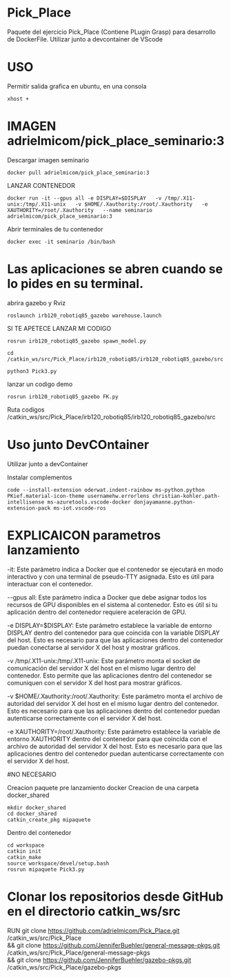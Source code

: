 # Pick_Place
Paquete del ejercicio Pick_Place (Contiene PLugin Grasp) para desarrollo de DockerFile.
Utilizar junto a devcontainer de VScode
# USO 
Permitir salida grafica en ubuntu, en una consola

	xhost +
 
# IMAGEN adrielmicom/pick_place_seminario:3

Descargar imagen seminario

	docker pull adrielmicom/pick_place_seminario:3

LANZAR CONTENEDOR

	docker run -it --gpus all -e DISPLAY=$DISPLAY   -v /tmp/.X11-unix:/tmp/.X11-unix   -v $HOME/.Xauthority:/root/.Xauthority   -e XAUTHORITY=/root/.Xauthority   --name seminario adrielmicom/pick_place_seminario:3
	
Abrir terminales de tu contenedor

	docker exec -it seminario /bin/bash


# Las aplicaciones se abren cuando se lo pides en su terminal.
abrira gazebo y Rviz

	roslaunch irb120_robotiq85_gazebo warehouse.launch	

SI TE APETECE LANZAR MI CODIGO

	rosrun irb120_robotiq85_gazebo spawn_model.py

	cd /catkin_ws/src/Pick_Place/irb120_robotiq85/irb120_robotiq85_gazebo/src

	python3 Pick3.py

lanzar un codigo demo

	rosrun irb120_robotiq85_gazebo FK.py

Ruta codigos
	/catkin_ws/src/Pick_Place/irb120_robotiq85/irb120_robotiq85_gazebo/src


#  Uso junto DevCOntainer
Utilizar junto a devContainer

Instalar complementos 

	code --install-extension oderwat.indent-rainbow ms-python.python PKief.material-icon-theme usernamehw.errorlens christian-kohler.path-intellisense ms-azuretools.vscode-docker donjayamanne.python-extension-pack ms-iot.vscode-ros





# EXPLICAICON parametros lanzamiento 


-it: Este parámetro indica a Docker que el contenedor se ejecutará en modo interactivo y con una terminal de pseudo-TTY asignada. Esto es útil para interactuar con el contenedor.

--gpus all: Este parámetro indica a Docker que debe asignar todos los recursos de GPU disponibles en el sistema al contenedor. Esto es útil si tu aplicación dentro del contenedor requiere aceleración de GPU.

-e DISPLAY=$DISPLAY: Este parámetro establece la variable de entorno DISPLAY dentro del contenedor para que coincida con la variable DISPLAY del host. Esto es necesario para que las aplicaciones dentro del contenedor puedan conectarse al servidor X del host y mostrar gráficos.

-v /tmp/.X11-unix:/tmp/.X11-unix: Este parámetro monta el socket de comunicación del servidor X del host en el mismo lugar dentro del contenedor. Esto permite que las aplicaciones dentro del contenedor se comuniquen con el servidor X del host para mostrar gráficos.

-v $HOME/.Xauthority:/root/.Xauthority: Este parámetro monta el archivo de autoridad del servidor X del host en el mismo lugar dentro del contenedor. Esto es necesario para que las aplicaciones dentro del contenedor puedan autenticarse correctamente con el servidor X del host.

-e XAUTHORITY=/root/.Xauthority: Este parámetro establece la variable de entorno XAUTHORITY dentro del contenedor para que coincida con el archivo de autoridad del servidor X del host. Esto es necesario para que las aplicaciones dentro del contenedor puedan autenticarse correctamente con el servidor X del host.



#NO NECESARIO

Creacion paquete pre lanzamiento docker 
Creacion de una carpeta docker_shared

	mkdir docker_shared
	cd docker_shared 
	catkin_create_pkg mipaquete
	
Dentro del contenedor

	cd workspace
	catkin init
	catkin_make
	source workspace/devel/setup.bash
	rosrun mipaquete Pick3.py
		

# Clonar los repositorios desde GitHub en el directorio catkin_ws/src
RUN git clone https://github.com/adrielmicom/Pick_Place.git /catkin_ws/src/Pick_Place \
    && git clone https://github.com/JenniferBuehler/general-message-pkgs.git /catkin_ws/src/Pick_Place/general-message-pkgs \
    && git clone https://github.com/JenniferBuehler/gazebo-pkgs.git /catkin_ws/src/Pick_Place/gazebo-pkgs
